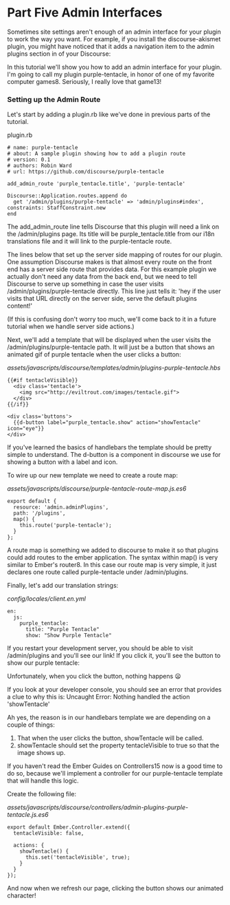 # Part Five Admin Interfaces

Sometimes site settings aren't enough of an admin interface for your plugin to work the way you want. For example, if you install the discourse-akismet plugin, you might have noticed that it adds a navigation item to the admin plugins section in of your Discourse:

In this tutorial we'll show you how to add an admin interface for your plugin. I'm going to call my plugin purple-tentacle, in honor of one of my favorite computer games8. Seriously, I really love that game13!

### Setting up the Admin Route

Let's start by adding a plugin.rb like we've done in previous parts of the tutorial.

plugin.rb

    # name: purple-tentacle
    # about: A sample plugin showing how to add a plugin route
    # version: 0.1
    # authors: Robin Ward
    # url: https://github.com/discourse/purple-tentacle

    add_admin_route 'purple_tentacle.title', 'purple-tentacle'

    Discourse::Application.routes.append do
      get '/admin/plugins/purple-tentacle' => 'admin/plugins#index', constraints: StaffConstraint.new
    end

The add_admin_route line tells Discourse that this plugin will need a link on the /admin/plugins page. Its title will be purple_tentacle.title from our i18n translations file and it will link to the purple-tentacle route.

The lines below that set up the server side mapping of routes for our plugin. One assumption Discourse makes is that almost every route on the front end has a server side route that provides data. For this example plugin we actually don't need any data from the back end, but we need to tell Discourse to serve up something in case the user visits /admin/plugins/purple-tentacle directly. This line just tells it: 'hey if the user visits that URL directly on the server side, serve the default plugins content!'

(If this is confusing don't worry too much, we'll come back to it in a future tutorial when we handle server side actions.)

Next, we'll add a template that will be displayed when the user visits the /admin/plugins/purple-tentacle path. It will just be a button that shows an animated gif of purple tentacle when the user clicks a button:

_assets/javascripts/discourse/templates/admin/plugins-purple-tentacle.hbs_

    {{#if tentacleVisible}}
      <div class='tentacle'>
        <img src="http://eviltrout.com/images/tentacle.gif">
      </div>
    {{/if}}

    <div class='buttons'>
      {{d-button label="purple_tentacle.show" action="showTentacle" icon="eye"}}
    </div>

If you've learned the basics of handlebars the template should be pretty simple to understand. The d-button is a component in discourse we use for showing a button with a label and icon.

To wire up our new template we need to create a route map:

_assets/javascripts/discourse/purple-tentacle-route-map.js.es6_

    export default {
      resource: 'admin.adminPlugins',
      path: '/plugins',
      map() {
        this.route('purple-tentacle');
      }
    };

A route map is something we added to discourse to make it so that plugins could add routes to the ember application. The syntax within map() is very similar to Ember's router8. In this case our route map is very simple, it just declares one route called purple-tentacle under /admin/plugins.

Finally, let's add our translation strings:

_config/locales/client.en.yml_

    en:
      js:
        purple_tentacle:
          title: "Purple Tentacle"
          show: "Show Purple Tentacle"

If you restart your development server, you should be able to visit /admin/plugins and you'll see our link! If you click it, you'll see the button to show our purple tentacle:

Unfortunately, when you click the button, nothing happens :frowning:

If you look at your developer console, you should see an error that provides a clue to why this is: Uncaught Error: Nothing handled the action 'showTentacle'

Ah yes, the reason is in our handlebars template we are depending on a couple of things:

1. That when the user clicks the button, showTentacle will be called.
2. showTentacle should set the property tentacleVisible to true so that the image shows up.

If you haven't read the Ember Guides on Controllers15 now is a good time to do so, because we'll implement a controller for our purple-tentacle template that will handle this logic.

Create the following file:

_assets/javascripts/discourse/controllers/admin-plugins-purple-tentacle.js.es6_

    export default Ember.Controller.extend({
      tentacleVisible: false,

      actions: {
        showTentacle() {
          this.set('tentacleVisible', true);
        }
      }
    });

And now when we refresh our page, clicking the button shows our animated character!